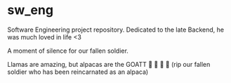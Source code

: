 # sw_eng

Software Engineering project repository.
Dedicated to the late Backend, he was much loved in life <3

A moment of silence for our fallen soldier.

Llamas are amazing, but alpacas are the GOATT 🐐 🐐 🐐 🐐 (rip our fallen soldier who has been reincarnated as an alpaca)
